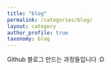 ```yaml
---
title: "blog"
permalink: /categories/blog/
layout: category
author_profile: true
taxonomy: blog
---
```


Github 블로그 만드는 과정들입니다 :D

